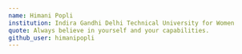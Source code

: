 ```yaml
---
name: Himani Popli
institution: Indira Gandhi Delhi Technical University for Women
quote: Always believe in yourself and your capabilities.
github_user: himanipopli
---
```

